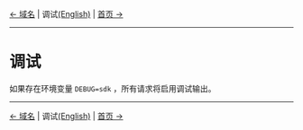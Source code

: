 [← 域名](Host-CN.md) | 调试[(English)](Debug-EN.md) | [首页 →](../README-CN.md)
***

# 调试
如果存在环境变量 `DEBUG=sdk` ，所有请求将启用调试输出。

***
[← 域名](Host-CN.md) | 调试[(English)](Debug-EN.md) | [首页 →](../README-CN.md)
